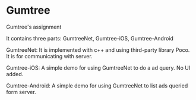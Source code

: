 # Gumtree
Gumtree's assignment

It contains three parts: GumtreeNet, Gumtree-iOS, Gumtree-Android

GumtreeNet: It is implemented with c++ and using third-party library Poco. It is for communicating with server.

Gumtree-iOS: A simple demo for using GumtreeNet to do a ad query. No UI added.

Gumtree-Android: A simple demo for using GumtreeNet to list ads queried form server. 
